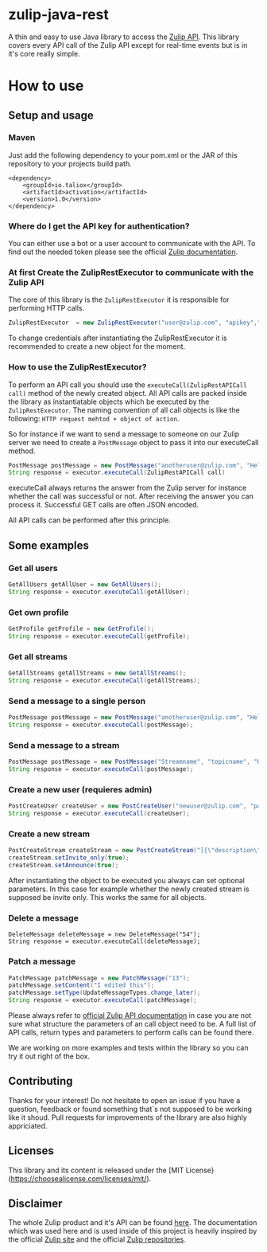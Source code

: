 # zulip-java-rest
A thin and easy to use Java library to access the [Zulip API](https://zulipchat.com/api/).
This library covers every API call of the Zulip API except for real-time events but is in it's core really simple.
# How to use
## Setup and usage
### Maven
Just add the following dependency to your pom.xml or the JAR of this repository to your projects build path.

```maven
<dependency>
	<groupId>io.taliox</groupId>
	<artifactId>activation</artifactId>
	<version>1.0</version>
</dependency>
```
### Where do I get the API key for authentication?
You can either use a bot or a user account to communicate with the API. To find out the needed token please see the official [Zulip documentation](https://zulipchat.com/api/api-keys).

### At first Create the ZulipRestExecutor to communicate with the Zulip API
The core of this library is the `ZulipRestExecutor` it is responsible for performing HTTP calls.

```java
ZulipRestExecutor  = new ZulipRestExecutor("user@zulip.com", "apikey","https://zulip.example.com/");
```

To change credentials after instantiating the ZulipRestExecutor it is recommended to create a new object for the moment.

### How to use the ZulipRestExecutor?
To perform an API call you should use the `executeCall(ZulipRestAPICall call)` method of the newly created object.
All API calls are packed inside the library as instantiatable objects which be executed by the `ZulipRestExecutor`.
The naming convention of all call objects is like the following: `HTTP request mehtod + object of action`.

So for instance if we want to send a message to someone on our Zulip server we need to create a `PostMessage` object to pass it into our executeCall method.

```java
PostMessage postMessage = new PostMessage("anotheruser@zulip.com", "Hello world");
String response = executor.executeCall(ZulipRestAPICall call)
```

executeCall always returns the answer from the Zulip server for instance whether the call was successful or not.
After receiving the answer you can process it. Successful GET calls are often JSON encoded.

All API calls can be performed after this principle.

## Some examples

### Get all users
```java
GetAllUsers getAllUser = new GetAllUsers();
String response = executor.executeCall(getAllUser);
```

### Get own profile
```java
GetProfile getProfile = new GetProfile();
String response = executor.executeCall(getProfile);
```

### Get all streams
```java
GetAllStreams getAllStreams = new GetAllStreams();
String response = executor.executeCall(getAllStreams);
```		

### Send a message to a single person
```java
PostMessage postMessage = new PostMessage("anotheruser@zulip.com", "Hello world");
String response = executor.executeCall(postMessage);
```

### Send a message to a stream
```java
PostMessage postMessage = new PostMessage("Streamname", "topicname", "Hello world");
String response = executor.executeCall(postMessage);
```

### Create a new user (requieres admin)
```java
PostCreateUser createUser = new PostCreateUser("newuser@zulip.com", "password", "the_new_longname","the_new_shortname");
String response = executor.executeCall(createUser);
```

### Create a new stream
```java
PostCreateStream createStream = new PostCreateStream("[{\"description\":\"This is new\",\"name\":\"A new Stream\"}]");	
createStream.setInvite_only(true);
createStream.setAnnounce(true);
```
After instantiating the object to be executed you always can set optional parameters.
In this case for example whether the newly created stream is supposed be invite only.
This works the same for all objects.

### Delete a message
```
DeleteMessage deleteMessage = new DeleteMessage("54");
String response = executor.executeCall(deleteMessage);
```

### Patch a message
```java
PatchMessage patchMessage = new PatchMessage("13");
patchMessage.setContent("I edited this");
patchMessage.setType(UpdateMessageTypes.change_later);
String response = executor.executeCall(patchMessage);
```

Please always refer to [official Zulip API documentation](https://zulipchat.com/api/) in case you are not sure what structure the parameters of an call object need to be.
A full list of API calls, return types and parameters to perform calls can be found there.

We are working on more examples and tests within the library so you can try it out right of the box.

## Contributing
Thanks for your interest! Do not hesitate to open an issue if you have a question, feedback or found something that`s not supposed to be working like it shoud.
Pull requests for improvements of the library are also highly appriciated.

## Licenses
This library and its content is released under the [MIT License}(https://choosealicense.com/licenses/mit/).

## Disclaimer
The whole Zulip product and it's API can be found [here](https://github.com/zulip).
The documentation which was used here and is used inside of this project is heavily inspired by the official [Zulip site](https://zulipchat.com/api/) and the official [Zulip repositories](https://github.com/zulip).